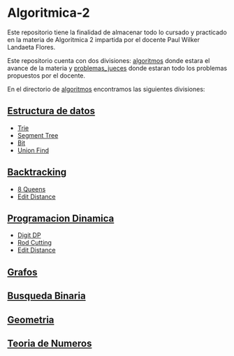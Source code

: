# Algoritmica-2
Este repositorio tiene la finalidad de almacenar todo lo cursado y practicado en la materia de Algoritmica 2 impartida por el docente Paul Wilker Landaeta Flores.

Este repositorio cuenta con dos divisiones: [algoritmos](https://github.com/Cami7102/Algoritmica-2/tree/main/algoritmos) donde estara el avance de la materia y [problemas_jueces](https://github.com/Cami7102/Algoritmica-2/tree/main/problemas_jueces) donde estaran todo los problemas propuestos por el docente.

En el directorio de [algoritmos](https://github.com/Cami7102/Algoritmica-2/tree/main/algoritmos) encontramos las siguientes divisiones:

## [Estructura de datos](https://github.com/Cami7102/Algoritmica-2/blob/401fb92f39ab5379edd9c53dbb84ed0c6e577136/algoritmos/estructura_de_datos)
- [Trie]()
- [Segment Tree]()
- [Bit]()
- [Union Find]()
## [Backtracking](https://github.com/Cami7102/Algoritmica-2/tree/401fb92f39ab5379edd9c53dbb84ed0c6e577136/algoritmos/Seguimiento%20posterior)
- [8 Queens]()
- [Edit Distance]()
## [Programacion Dinamica](https://github.com/Cami7102/Algoritmica-2/blob/401fb92f39ab5379edd9c53dbb84ed0c6e577136/algoritmos/programacion_dinamica)
- [Digit DP]()
- [Rod Cutting]()
- [Edit Distance]()
## [Grafos](https://github.com/Cami7102/Algoritmica-2/blob/401fb92f39ab5379edd9c53dbb84ed0c6e577136/algoritmos/grafos)
## [Busqueda Binaria](https://github.com/Cami7102/Algoritmica-2/blob/401fb92f39ab5379edd9c53dbb84ed0c6e577136/algoritmos/busqueda_binaria)
## [Geometria](https://github.com/Cami7102/Algoritmica-2/blob/401fb92f39ab5379edd9c53dbb84ed0c6e577136/algoritmos/geometria)
## [Teoria de Numeros](https://github.com/Cami7102/Algoritmica-2/blob/401fb92f39ab5379edd9c53dbb84ed0c6e577136/algoritmos/teoria_de_numeros)


